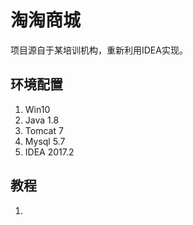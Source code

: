 # 淘淘商城
项目源自于某培训机构，重新利用IDEA实现。

## 环境配置
1. Win10
2. Java 1.8
3. Tomcat 7
4. Mysql 5.7
5. IDEA 2017.2

## 教程
1. 